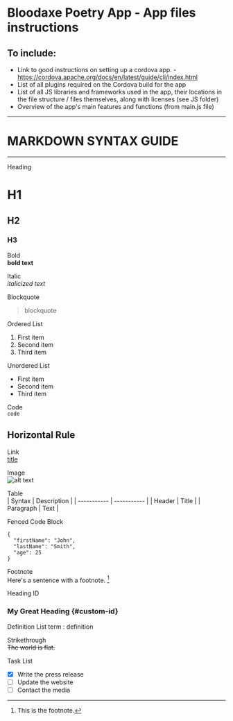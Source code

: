 # Bloodaxe Poetry App - App files instructions

## To include:

- Link to good instructions on setting up a cordova app. - https://cordova.apache.org/docs/en/latest/guide/cli/index.html
- List of all plugins required on the Cordova build for the app
- List of all JS libraries and frameworks used in the app, their locations in the file structure / files themselves, along with licenses (see JS folder)
- Overview of the app's main features and functions (from main.js file)





---
# MARKDOWN SYNTAX GUIDE
---

Heading	
# H1
## H2
### H3

Bold	
**bold text**

Italic	
*italicized text*

Blockquote	
> blockquote

Ordered List	
1. First item
2. Second item
3. Third item

Unordered List	
- First item
- Second item
- Third item

Code	
`code`

Horizontal Rule	
---

Link	
[title](https://www.example.com)

Image	
![alt text](image.jpg)


Table	
| Syntax | Description |
| ----------- | ----------- |
| Header | Title |
| Paragraph | Text |

Fenced Code Block	
```
{
  "firstName": "John",
  "lastName": "Smith",
  "age": 25
}
```

Footnote	
Here's a sentence with a footnote. [^1]

[^1]: This is the footnote.

Heading ID	
### My Great Heading {#custom-id}

Definition List	
term
: definition

Strikethrough	
~~The world is flat.~~

Task List	
- [x] Write the press release
- [ ] Update the website
- [ ] Contact the media